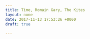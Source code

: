 ```yaml
---
title: Time, Romain Gary, The Kites
layout: none
date: 2017-11-13 17:53:26 +0000
draft: true

---
```

